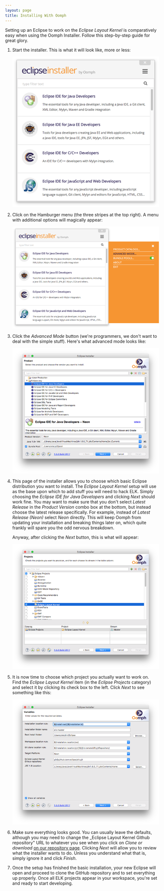 ```yaml
---
layout: page
title: Installing With Oomph
---
```

Setting up an Eclipse to work on the _Eclipse Layout Kernel_ is comparatively easy when using the Oomph Installer. Follow this step-by-step guide for great glory.

1. Start the installer. This is what it will look like, more or less:
   
   ![Oomph Installation, Step 1](graphics/oomph-install_step1.png)

1. Click on the Hamburger menu (the three stripes at the top right). A menu with additional options will magically appear:

   ![Oomph Installation, Step 2](graphics/oomph-install_step2.png)

1. Click the _Advanced Mode_ button (we're programmers, we don't want to deal with the simple stuff). Here's what advanced mode looks like:

   ![Oomph Installation, Step 3](graphics/oomph-install_step3.png)

1. This page of the installer allows you to choose which basic Eclipse distribution you want to install. The _Eclipse Layout Kernel_ setup will use as the base upon which to add stuff you will need to hack ELK. Simply choosing the _Eclipse IDE for Java Developers_ and clicking _Next_ should work fine. You may want to make sure that you don't select _Latest Release_ in the _Product Version_ combo box at the bottom, but instead choose the latest release specifically. For example, instead of _Latest Release (Neon)_ select _Neon_ directly. This will keep Oomph from updating your installation and breaking things later on, which quite frankly will spare you the odd nervous breakdown.

   Anyway, after clicking the _Next_ button, this is what will appear:

   ![Oomph Installation, Step 4](graphics/oomph-install_step4.png)

1. It is now time to choose which project you actually want to work on. Find the _Eclipse Layout Kernel_ item (in the _Eclipse Projects_ category) and select it by clicking its check box to the left. Click _Next_ to see something like this:

   ![Oomph Installation, Step 5](graphics/oomph-install_step5.png)

1. Make sure everything looks good. You can usually leave the defaults, although you may need to change the _Eclipse Layout Kernel Github repository" URL to whatever you see when you click on _Clone or download_ [on our repository page](https://github.com/eclipse/elk). Clicking _Next_ will allow you to review what the installer wants to do. Unless you understand what that is, simply ignore it and click _Finish_.

1. Once the setup has finished the basic installation, your new Eclipse will open and proceed to clone the GitHub repository and to set everything up properly. Once all ELK projects appear in your workspace, you're set and ready to start developing.
